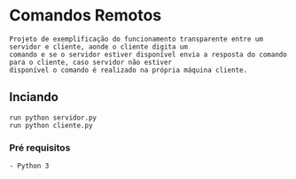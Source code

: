 # Comandos Remotos

    Projeto de exemplificação do funcionamento transparente entre um servidor e cliente, aonde o cliente digita um 
    comando e se o servidor estiver disponível envia a resposta do comando para o cliente, caso servidor não estiver 
    disponível o comando é realizado na própria máquina cliente.
    
## Inciando 
   
   ```
   run python servidor.py
   run python cliente.py
   ```
   
### Pré requisitos
    
   ```
   - Python 3
   ```